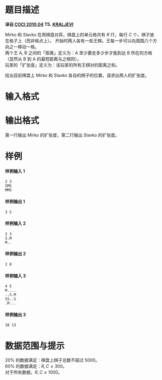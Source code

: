 
# 题目描述

 **译自 [COCI 2010.04](http://hsin.hr/coci/archive/2009_2010/) T5.** ***[KRALJEVI](http://hsin.hr/coci/archive/2009_2010/contest7_tasks.pdf)***

Mirko 和 Slavko 在用棋盘对弈。棋盘上的单元格共有 $R$ 行，每行 $C$ 个。棋子放在格子上（而非格点上）。
开始时两人各有一些王棋。王每一步可以向周围八个方向之一移动一格。  
两个王 A, B 之间的「距离」定义为：A 至少要走多少步才能到达 B 所在的方格（显然从 B 到 A 的最短距离与之相同）。  
玩家的「扩张度」定义为：该玩家的所有王棋对的距离之和。

给出目前棋盘上 Mirko 和 Slavko 各自的棋子的位置，请求出两人的扩张度。


# 输入格式



# 输出格式

第一行输出 Mirko 的扩张度，第二行输出 Slavko 的扩张度。

# 样例

#### 样例输入 1
```plain
2 3
SMS
MMS
```
#### 样例输出 1
```plain
3 5
```
#### 样例输入 2
```plain
2 3
S.M
M..
```
#### 样例输出 2
```plain
2 0
```
#### 样例输入 3
```plain
4 5
M....
..S.M
SS..S
.M...
```
#### 样例输出 3
```plain
10 13
```

# 数据范围与提示

$20\%$ 的数据满足：棋盘上棋子总数不超过 $5000$。  
$60\%$ 的数据满足：$R,C\le 300$。  
对于所有数据，$R,C\le 1000$。

